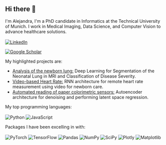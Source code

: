 ## Hi there 👋

I'm Alejandra, I'm a PhD candidate in Informatics at the Technical University of Munich.
I work in Medical Imaging, Data Science, and Computer Vision to advance healthcare solutions.
<br><br>
[![LinkedIn](https://img.shields.io/badge/linkedin-%230077B5.svg?style=for-the-badge&logo=linkedin&logoColor=white)](https://www.linkedin.com/in/alejandracastelblanco/)

[![Google Scholar](https://img.shields.io/badge/Google%20Scholar-4285F4?style=for-the-badge&logo=google-scholar&logoColor=white)](https://scholar.google.com/citations?user=Zi4Y9j0AAAAJ&hl=en)


My highlighted projects are:
- [Analysis of the newborn lung:](https://github.com/SchubertLab/NeoLUNet) Deep Learning for Segmentation of the Neonatal Lung in MRI and Classification of Disease Severity.
- [Video-based Heart Rate:](https://github.com/SchubertLab/neonatal_video_heart_rate) RNN architecture for remote heart rate measurement using video for newborn care.
- [Automated reading of paper colorimetric sensors:](https://github.com/SchubertLab/colorimetric_sensor_reading) Autoencoder architecture for denoising and performing latent space regression.

My top programming languages:
<br><br>
![Python](https://img.shields.io/badge/python-3670A0?style=for-the-badge&logo=python&logoColor=ffdd54) 
![JavaScript](https://img.shields.io/badge/javascript-%23323330.svg?style=for-the-badge&logo=javascript&logoColor=%23F7DF1E)


Packages I have been excelling in with:
<br><br>
![PyTorch](https://img.shields.io/badge/PyTorch-%23EE4C2C.svg?style=for-the-badge&logo=PyTorch&logoColor=white)
![TensorFlow](https://img.shields.io/badge/TensorFlow-%23FF6F00.svg?style=for-the-badge&logo=TensorFlow&logoColor=white)
![Pandas](https://img.shields.io/badge/pandas-%23150458.svg?style=for-the-badge&logo=pandas&logoColor=white)
![NumPy](https://img.shields.io/badge/numpy-%23013243.svg?style=for-the-badge&logo=numpy&logoColor=white)
![SciPy](https://img.shields.io/badge/SciPy-%230C55A5.svg?style=for-the-badge&logo=scipy&logoColor=%white)
![Plotly](https://img.shields.io/badge/Plotly-%233F4F75.svg?style=for-the-badge&logo=plotly&logoColor=white)
![Matplotlib](https://img.shields.io/badge/Matplotlib-%23ffffff.svg?style=for-the-badge&logo=Matplotlib&logoColor=black)






<!--

[![Aleja's Top Langs](https://github-readme-stats.vercel.app/api/top-langs/?username=alejandracascru&layout=compact)](https://github.com/alejandracascru)

![MySQL](https://img.shields.io/badge/mysql-4479A1.svg?style=for-the-badge&logo=mysql&logoColor=white)

**alejandracascru/alejandracascru** is a ✨ _special_ ✨ repository because its `README.md` (this file) appears on your GitHub profile.

Here are some ideas to get you started:

- 🔭 I’m currently working on ...
- 🌱 I’m currently learning ...
- 👯 I’m looking to collaborate on ...
- 🤔 I’m looking for help with ...
- 💬 Ask me about ...
- 📫 How to reach me: ...
- 😄 Pronouns: ...
- ⚡ Fun fact: ...
-->
